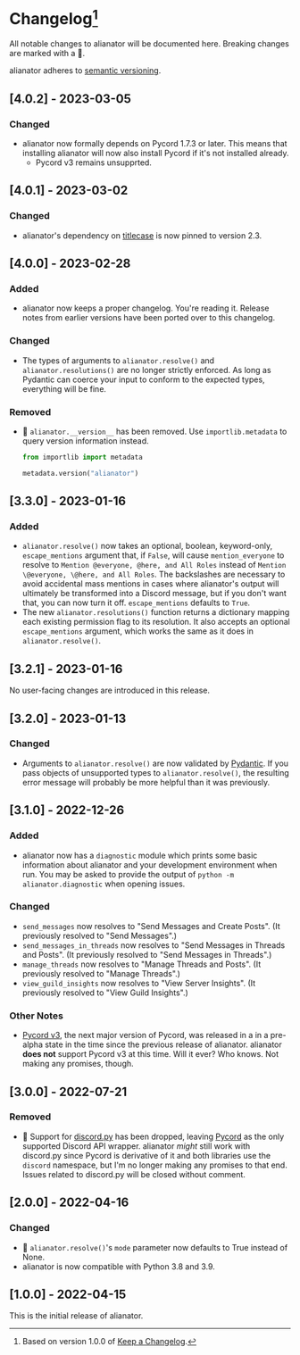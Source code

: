 # Changelog[^1]

All notable changes to alianator will be documented here. Breaking changes are marked with a 🚩.

alianator adheres to [semantic versioning](https://semver.org/spec/v2.0.0.html).

## <a name="4-0-2">[4.0.2] - 2023-03-05</a>

### Changed

- alianator now formally depends on Pycord 1.7.3 or later. This means that installing alianator will now also install Pycord if it's not installed already.
  - Pycord v3 remains unsupprted.

## <a name="4-0-1">[4.0.1] - 2023-03-02</a>

### Changed

- alianator's dependency on [titlecase](https://github.com/ppannuto/python-titlecase) is now pinned to version 2.3.

## <a name="4-0-0">[4.0.0] - 2023-02-28</a>

### Added

- alianator now keeps a proper changelog. You're reading it. Release notes from earlier versions have been ported over
  to this changelog.

### Changed

- The types of arguments to `alianator.resolve()` and `alianator.resolutions()` are no longer strictly enforced. As
  long as Pydantic can coerce your input to conform to the expected types, everything will be fine.

### Removed

- 🚩 `alianator.__version__` has been removed. Use `importlib.metadata` to query version information instead.

  ```py
  from importlib import metadata

  metadata.version("alianator")
  ```

## <a name="3-3-0">[3.3.0] - 2023-01-16</a>

### Added

- `alianator.resolve()` now takes an optional, boolean, keyword-only, `escape_mentions` argument that, if `False`, will
  cause `mention_everyone` to resolve to `Mention @everyone, @here, and All Roles` instead
  of `Mention \@everyone, \@here, and All Roles`. The backslashes are necessary to avoid accidental mass mentions in
  cases where alianator's output will ultimately be transformed into a Discord message, but if you don't want that,
  you can now turn it off. `escape_mentions` defaults to `True`.
- The new `alianator.resolutions()` function returns a dictionary mapping each existing permission flag to its
  resolution. It also accepts an optional `escape_mentions` argument, which works the same as it does
  in `alianator.resolve()`.

## <a name="3-2-1">[3.2.1] - 2023-01-16</a>

No user-facing changes are introduced in this release.

## <a name="3-2-0">[3.2.0] - 2023-01-13</a>

### Changed

- Arguments to `alianator.resolve()` are now validated by [Pydantic](https://docs.pydantic.dev). If you pass objects of
  unsupported types to `alianator.resolve()`, the resulting error message will probably be more helpful than it was
  previously.

## <a name="3-1-0">[3.1.0] - 2022-12-26</a>

### Added

- alianator now has a `diagnostic` module which prints some basic information about alianator and your development
  environment when run. You may be asked to provide the output of `python -m alianator.diagnostic` when opening issues.

### Changed

- `send_messages` now resolves to "Send Messages and Create Posts". (It previously resolved to "Send Messages".)
- `send_messages_in_threads` now resolves to "Send Messages in Threads and Posts". (It previously resolved to "Send
  Messages in Threads".)
- `manage_threads` now resolves to "Manage Threads and Posts". (It previously resolved to "Manage Threads".)
- `view_guild_insights` now resolves to "View Server Insights". (It previously resolved to "View Guild Insights".)

### Other Notes

- [Pycord v3](https://github.com/Pycord-Development/pycord-v3), the next major version of Pycord, was released in a
  in a pre-alpha state in the time since the previous release of alianator. alianator **does not** support Pycord v3
  at this time. Will it ever? Who knows. Not making any promises, though.

## <a name="3-0-0">[3.0.0] - 2022-07-21</a>

### Removed

- 🚩 Support for [discord.py](https://github.com/Rapptz/discord.py) has been dropped,
  leaving [Pycord](https://github.com/Pycord-Development/pycord) as the only supported Discord API wrapper. alianator
  _might_ still work with discord.py
  since Pycord is derivative of it and both libraries use the `discord` namespace, but I'm no longer making any promises
  to that end. Issues related to discord.py will be closed without comment.

## <a name="2-0-0">[2.0.0] - 2022-04-16</a>

### Changed

- 🚩 `alianator.resolve()`'s `mode` parameter now defaults to True instead of None.
- alianator is now compatible with Python 3.8 and 3.9.

## <a name="1-0-0">[1.0.0] - 2022-04-15</a>

This is the initial release of alianator.

[^1]: Based on version 1.0.0 of [Keep a Changelog](http://keepachangelog.com).
